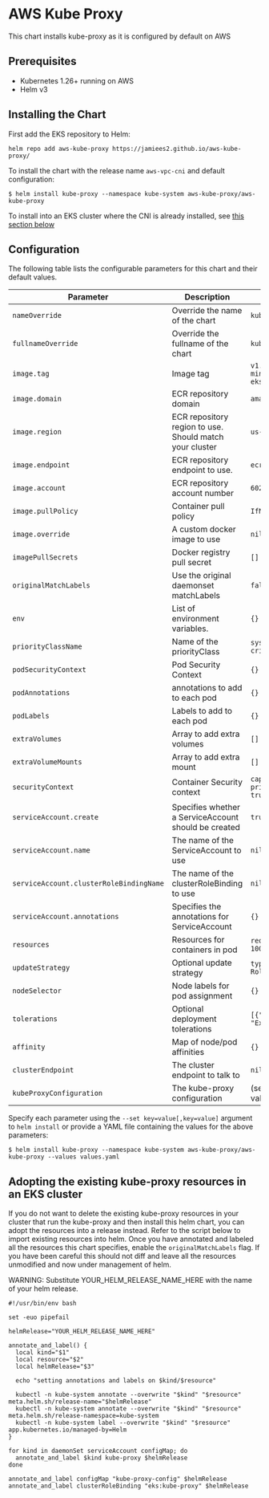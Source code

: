 # AWS Kube Proxy

This chart installs kube-proxy as it is configured by default on AWS

## Prerequisites

- Kubernetes 1.26+ running on AWS
- Helm v3

## Installing the Chart

First add the EKS repository to Helm:

```shell
helm repo add aws-kube-proxy https://jamiees2.github.io/aws-kube-proxy/
```

To install the chart with the release name `aws-vpc-cni` and default configuration:

```shell
$ helm install kube-proxy --namespace kube-system aws-kube-proxy/aws-kube-proxy
```

To install into an EKS cluster where the CNI is already installed, see [this section below](#adopting-the-existing-kube-proxy-resources-in-an-eks-cluster)

## Configuration

The following table lists the configurable parameters for this chart and their default values.

| Parameter                               | Description                                             | Default                          |
| --------------------------------------- | ------------------------------------------------------- | -------------------------------- |
| `nameOverride`                          | Override the name of the chart                          | `kube-proxy`                     |
| `fullnameOverride`                      | Override the fullname of the chart                      | `kube-proxy`                     |
| `image.tag`                             | Image tag                                               | `v1.27.1-minimal-eksbuild.1`     |
| `image.domain`                          | ECR repository domain                                   | `amazonaws.com`                  |
| `image.region`                          | ECR repository region to use. Should match your cluster | `us-east-1`                      |
| `image.endpoint`                        | ECR repository endpoint to use.                         | `ecr`                            |
| `image.account`                         | ECR repository account number                           | `602401143452`                   |
| `image.pullPolicy`                      | Container pull policy                                   | `IfNotPresent`                   |
| `image.override`                        | A custom docker image to use                            | `nil`                            |
| `imagePullSecrets`                      | Docker registry pull secret                             | `[]`                             |
| `originalMatchLabels`                   | Use the original daemonset matchLabels                  | `false`                          |
| `env`                                   | List of environment variables.                          | `{}`                             |
| `priorityClassName`                     | Name of the priorityClass                               | `system-node-critical`           |
| `podSecurityContext`                    | Pod Security Context                                    | `{}`                             |
| `podAnnotations`                        | annotations to add to each pod                          | `{}`                             |
| `podLabels`                             | Labels to add to each pod                               | `{}`                             |
| `extraVolumes`                          | Array to add extra volumes                              | `[]`                             |
| `extraVolumeMounts`                     | Array to add extra mount                                | `[]`                             |
| `securityContext`                       | Container Security context                              | `capabilities: privileged: true` |
| `serviceAccount.create`                 | Specifies whether a ServiceAccount should be created    | `true`                           |
| `serviceAccount.name`                   | The name of the ServiceAccount to use                   | `nil`                            |
| `serviceAccount.clusterRoleBindingName` | The name of the clusterRoleBinding to use               | `nil`                            |
| `serviceAccount.annotations`            | Specifies the annotations for ServiceAccount            | `{}`                             |
| `resources`                             | Resources for containers in pod                         | `requests.cpu: 100m`             |
| `updateStrategy`                        | Optional update strategy                                | `type: RollingUpdate`            |
| `nodeSelector`                          | Node labels for pod assignment                          | `{}`                             |
| `tolerations`                           | Optional deployment tolerations                         | `[{"operator": "Exists"}]`       |
| `affinity`                              | Map of node/pod affinities                              | `{}`                             |
| `clusterEndpoint`                       | The cluster endpoint to talk to                         | `nil`                            |
| `kubeProxyConfiguration`                | The kube-proxy configuration                            | (see values.yaml)                |


Specify each parameter using the `--set key=value[,key=value]` argument to `helm install` or provide a YAML file containing the values for the above parameters:

```shell
$ helm install kube-proxy --namespace kube-system aws-kube-proxy/aws-kube-proxy --values values.yaml
```

## Adopting the existing kube-proxy resources in an EKS cluster

If you do not want to delete the existing kube-proxy resources in your cluster that run the kube-proxy and then install this helm chart, you can adopt the resources into a release instead. Refer to the script below to import existing resources into helm. Once you have annotated and labeled all the resources this chart specifies, enable the `originalMatchLabels` flag. If you have been careful this should not diff and leave all the resources unmodified and now under management of helm.

WARNING: Substitute YOUR_HELM_RELEASE_NAME_HERE with the name of your helm release.
```
#!/usr/bin/env bash

set -euo pipefail

helmRelease="YOUR_HELM_RELEASE_NAME_HERE"

annotate_and_label() {
  local kind="$1"
  local resource="$2"
  local helmRelease="$3"
  
  echo "setting annotations and labels on $kind/$resource"

  kubectl -n kube-system annotate --overwrite "$kind" "$resource" meta.helm.sh/release-name="$helmRelease"
  kubectl -n kube-system annotate --overwrite "$kind" "$resource" meta.helm.sh/release-namespace=kube-system
  kubectl -n kube-system label --overwrite "$kind" "$resource" app.kubernetes.io/managed-by=Helm
}

for kind in daemonSet serviceAccount configMap; do
  annotate_and_label $kind kube-proxy $helmRelease
done

annotate_and_label configMap "kube-proxy-config" $helmRelease
annotate_and_label clusterRoleBinding "eks:kube-proxy" $helmRelease
```
